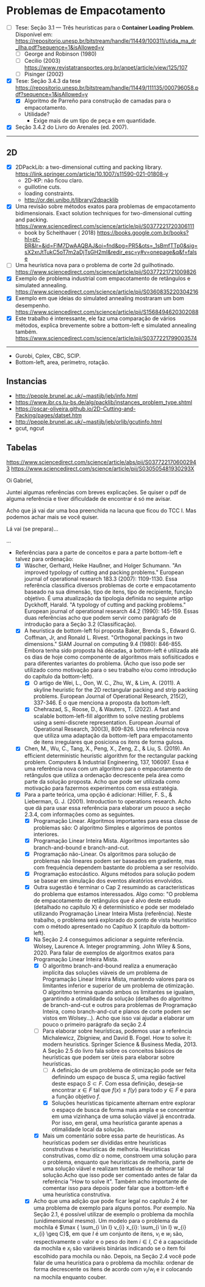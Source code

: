 # Problemas de Empacotamento

- [ ] Tese: Seção 3.1 — Três heurísticas para o **Container Loading Problem**. Disponível
  em: https://repositorio.unesp.br/bitstream/handle/11449/100311/utida_ma_dr_ilha.pdf?sequence=1&isAllowed=y
    - [ ] George and Robinson (1980)
    - [ ] Cecilio (2003) https://www.revistatransportes.org.br/anpet/article/view/125/107
    - [ ] Pisinger (2002)
- [x] Tese: Seção 3.4.3 da
  tese https://repositorio.unesp.br/bitstream/handle/11449/111135/000796058.pdf?sequence=1&isAllowed=y
    - [x] Algoritmo de Parreño para construção de camadas para o empacotamento.
    - Utilidade?
        - Exige mais de um tipo de peça e em quantidade.
- [x] Seção 3.4.2 do Livro do Arenales (ed. 2007).

---

## 2D

- [x] 2DPackLib: a two-dimensional cutting and packing
  library. https://link.springer.com/article/10.1007/s11590-021-01808-y
    - 2D-KP: não ficou claro.
    - guillotine cuts.
    - loading constraints.
    - http://or.dei.unibo.it/library/2dpacklib
- [x] Uma revisão sobre métodos exatos para problemas de empacotamento bidimensionais. Exact
  solution techniques for two-dimensional cutting and
  packing. https://www.sciencedirect.com/science/article/pii/S0377221720306111
    - book by Scheithauer (
        2018) https://books.google.com.br/books?hl=pt-BR&lr=&id=FlM7DwAAQBAJ&oi=fnd&pg=PR5&ots=_1sBmfTTp0&sig=sX2xrJtTukC5oT7m2aDjTsGH2mI&redir_esc=y#v=onepage&q&f=false
- [ ] Uma heurística nova para o problema de corte 2d
  guilhotinado. https://www.sciencedirect.com/science/article/pii/S0377221721009826
- [x] Exemplo de problema industrial com empacotamento de retângulos e simulated
  annealing. https://www.sciencedirect.com/science/article/pii/S0360835220304216
- [x] Exemplo em que ideias do simulated annealing mostraram um bom
  desempenho. https://www.sciencedirect.com/science/article/pii/S1568494620302088
- [x] Este trabalho é interessante, ele faz uma comparação de vários métodos, explica brevemente
  sobre a
  bottom-left e simulated annealing
  também. https://www.sciencedirect.com/science/article/pii/S0377221799003574

---

- Gurobi, Cplex, CBC, SCIP.
- Bottom-left, area, perímetro, rotação.

## Instancias

- http://people.brunel.ac.uk/~mastjjb/jeb/info.html
- https://www.ibr.cs.tu-bs.de/alg/packlib/instances_problem_type.shtml
- https://oscar-oliveira.github.io/2D-Cutting-and-Packing/pages/datset.htm
- http://people.brunel.ac.uk/~mastjjb/jeb/orlib/gcutinfo.html
- gcut, ngcut

## Tabelas

https://www.sciencedirect.com/science/article/abs/pii/S0377221706002943
https://www.sciencedirect.com/science/article/pii/S030505481930293X

Oi Gabriel,

Juntei algumas referências com breves explicações.
Se quiser o pdf de alguma referência e tiver dificuldade de encontrar é só me avisar.

Acho que já vai dar uma boa preenchida na lacuna que ficou do TCC I. Mas podemos achar mais se você
quiser.

Lá vai (se prepara)...

...

- Referências para a parte de conceitos e para a parte bottom-left e
  talvez para ordenação:
    - [x] Wäscher, Gerhard, Heike Haußner, and Holger Schumann. "An improved
      typology of cutting and packing problems." European journal of
      operational research 183.3 (2007): 1109-1130. Essa referência
      classifica diversos problemas de corte e empacotamento baseado na
      sua dimensão, tipo de itens, tipo de recipiente, função objetivo. É
      uma atualização da tipologia definida no seguinte artigo Dyckhoff,
      Harald. "A typology of cutting and packing problems." European
      journal of operational research 44.2 (1990): 145-159. Essas duas
      referências acho que podem servir como parágrafo de introdução para
      a Seção 3.2 (Classificação).
    - [x] A heurística de bottom-left foi proposta Baker, Brenda S., Edward
      G. Coffman, Jr, and Ronald L. Rivest. "Orthogonal packings in two
      dimensions." SIAM Journal on computing 9.4 (1980):
      846-855. Embora tenha sido proposta há décadas, a bottom-left
      é utilizada até os dias de hoje como componente de algoritmos mais
      sofisiticados e para diferentes variantes do problema. (Acho que
      isso pode ser utilizado como motivação para o seu trabalho e/ou
      como introdução do capítulo da bottom-left).
        - [x] O artigo de Wei, L., Oon, W. C., Zhu, W., & Lim, A. (2011). A
          skyline heuristic for the 2D rectangular packing and strip
          packing problems. European Journal of Operational Research,
          215(2), 337-346. É o que menciona a proposta da
          bottom-left.
        - [x] Chehrazad, S., Roose, D., & Wauters, T. (2022). A fast and
          scalable bottom-left-fill algorithm to solve nesting problems
          using a semi-discrete representation. European Journal of
          Operational Research, 300(3), 809-826. Uma referência nova
          que utiliza uma adaptação da bottom-left para empacotamento de
          itens irregulares que posiciona os itens de forma gulosa.
    - [x] Chen, M., Wu, C., Tang, X., Peng, X., Zeng, Z., & Liu,
      S. (2019). An efficient deterministic heuristic algorithm for the
      rectangular packing problem. Computers & Industrial Engineering,
      137, 106097. Essa é uma referência nova com um algoritmo para o
      empacotamento de retângulos que utiliza a ordenação decrescente
      pela área como parte da solução proposta. Acho que pode ser
      utilizada como motivação para fazermos experimentos com essa estratégia.
    - [x] Para a parte teórica, uma opção é adicionar: Hillier, F. S., &
      Lieberman, G. J. (2001). Introduction to operations research. Acho
      que dá para usar essa referência para elaborar um pouco a seção
      2.3.4, com informações como as seguintes.
        - [x] Programação Linear. Algoritmos importantes para essa classe de
          problemas são: O algoritmo Simples e algorimos de pontos
          interiores.
        - [x] Programação Linear Inteira Mista. Algoritmos importantes são branch-and-bound
          e branch-and-cut.
        - [x] Programação não-Linear. Os algoritmos para solução de problemas
          não lineares podem ser baseados em gradiente, mas com frequência
          dependem bastante do problema a ser resolvido.
        - [x] Programação estocástico. Alguns métodos para solução podem se
          basear em simulação dos eventos aleatórios envolvidos.
        - [x] Outra sugestão é
          terminar o Cap 2 resumindo as características do problema que
          estamos interessados. Algo como: "O problema de empacotamento de
          retângulos que é alvo deste estudo (detalhado no capítulo X) é determínistico e pode ser
          modelado utilizando Programação Linear Inteira Mista
          (referência). Neste trabalho, o problema será explorado do ponto
          de vista heurístico com o método apresentado no Capítuo X
          (capítulo da bottom-left).
        - [x] Na Seção 2.4 conseguimos adicionar a seguinte referência. Wolsey,
          Laurence A. Integer programming. John Wiley & Sons, 2020. Para
          falar de exemplos de algoritmos exatos para Programação Linear
          Inteira Mista.
            - [x] O algoritmo branch-and-bound realiza a enumeração implícita das
              soluções viáveis de um problema de Programação Linear Inteira
              Mista, mantendo valores para os limitantes inferior e superior
              de um problema de otimização. O algoritmo termina quando ambos
              os limitantes se igualam, garantindo a otimalidade da solução
              (detalhes do algoritmo de branch-and-cut e outros para problemas
              de Programação Inteira, como branch-and-cut e planos de corte
              podem ser vistos em Wolsey...). Acho que isso vai ajudar a
              elaborar um pouco o primeiro parágrafo da seção 2.4
            - [ ] Para elaborar sobre heurísticas, podemos usar a referência
              Michalewicz, Zbigniew, and David B. Fogel. How to solve it:
              modern heuristics. Springer Science & Business Media, 2013. A
              Seção 2.5 do livro fala sobre os conceitos básicos de
              heurísticas que podem ser úteis para elaborar sobre heurísticas.
                - [ ] A definição de um problema de otimização pode ser feita
                  definindo um espaço de busca $S$, uma região factível deste
                  espaço $S \subset F$. Com essa definição, deseja-se encontrar
                  $x \in F$ tal que $f(x) \leq f(y)$ para todo $y \in F$ e para
                  a função objetivo $f$.
                - [x] Soluções heurísticas tipicamente alternam entre explorar o
                  espaço de busca de forma mais ampla e se concentrar em uma
                  vizinhança de uma solução viável já encontrada. Por isso, em
                  geral, uma heurística garante apenas a otimalidade local da solução.
            - [x] Mais um comentário sobre essa parte de heurísticas. As
              heurísticas podem ser divididas entre heurísticas construtivas e
              heurísticas de melhoria. Heurísticas construtivas, como diz o
              nome, constroem uma solução para o problema, enquanto que
              heurísticas de melhoria, parte de uma solução viável e realizam
              tentativas de melhorar tal solução.Acho que isso pode ser
              comentado antes de falar da referência "How to solve it". Também
              acho importante de comentar isso para depois poder falar que a
              bottom-left é uma heurística construtiva.
        - [x] Acho que uma adição que pode ficar legal no capítulo 2 é ter uma
          problema de exemplo para alguns pontos. Por exemplo. Na Seção 2.1,
          é possível utilizar de exemplo o problema da mochila
          (unidimensional mesmo). Um modelo para o problema da mochila é
          $\max \{ \sum_{i \in I} v_{i} x_{i}: \sum_{i \in I} w_{i} x_{i}
          \geq C}$, em que $I$ é um conjunto de itens, $v_{i}$ e $w_{i}$
          são, respectivamente o valor e o peso do item $i \in I$, $C$ é a
          capacidade da mochila e $x_{i}$
          são variáveis binárias indicando se o item foi escolhido para
          mochila ou não. Depois, na Seção 2.4 você pode falar de uma
          heurística para o problema da mochila: ordenar de forma
          decrescente os itens de acordo com $v_{i}/w_{i}$ e ir colocando
          na mochila enquanto couber.